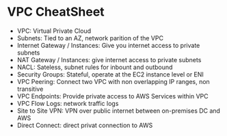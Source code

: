 # VPC CheatSheet

- VPC: Virtual Private Cloud
- Subnets: Tied to an AZ, network parition of the VPC
- Internet Gateway / Instances: Give you internet access to private subnets
- NAT Gateway / Instances: give internet access to private subnets
- NACL: Sateless, subnet rules for inbount and outbound
- Security Groups: Stateful, operate at the EC2 instance level or ENI
- VPC Peering: Connect two VPC with non overlapping IP ranges, non transitive
- VPC Endpoints: Provide private access to AWS Services within VPC
- VPC Flow Logs: network traffic logs
- Site to Site VPN: VPN over public internet between on-premises DC and AWS
- Direct Connect: direct privat connection to AWS
